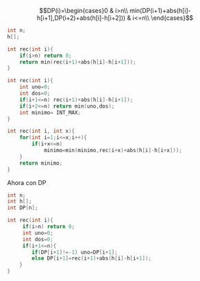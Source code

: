 $$DP(i)=\begin{cases}0 & i>n\\
 min(DP(i+1)+abs(h[i]-h[i+1],DP(i+2)+abs(h[i]-h[i+2])) & i<=n\\
\end{cases}$$
```cpp
int n;
h[];

int rec(int i){
	if(i>n) return 0;
	return min(rec(i+1)+abs(h[i]-h[i+1]));
}

int rec(int i){
	int uno=0;
	int dos=0;
	if(i+1<=n) rec(i+1)+abs(h[i]-h[i+1]);
	if(i+2<=n) return min(uno,dos);
	int minimo= INT_MAX;
}

int rec(int i, int x){
	for(int i=1;i<=x;i++){
		if(i+x<=n)
			minimo=min(minimo,rec(i+x)+abs(h[i]-h[i+x]));
	}
	return minimo;
}
```

Ahora con DP
```cpp
int n;
int h[];
int DP[n];

int rec(int i){
	 if(i>n) return 0;
	 int uno=0;
	 int dos=0;
	 if(i+1<=n){
		if(DP[i+1]!=-1) uno=DP[i+1];
		else DP[i+1]=rec(i+1)+abs(h[i]-h[i+1]);
	}
}
```
